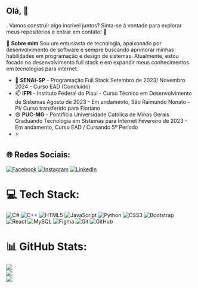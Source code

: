 ## Olá, 👋
. Vamos construir algo incrível juntos? Sinta-se à vontade para explorar meus repositórios e entrar em contato! 🚀 

🚀 **Sobre mim**
Sou um entusiasta de tecnologia, apaixonado por desenvolvimento de software e sempre buscando aprimorar minhas habilidades em programação e design de sistemas. Atualmente, estou focado no desenvolvimento full stack e em expandir meus conhecimentos em tecnologias para internet.

- 💬 **SENAI-SP** - Programação Full Stack
      Setembro de 2023/ Novembro 2024 - Curso EAD (Concluído)
- 📫 **IFPI** - Instituto Federal do Piauí - Curso Técnico em Desenvolvimento de Sistemas
      Agosto de 2023 - Em andamento, São Raimundo Nonato – PI/ Curso transferido para Floriano
- 😄 **PUC-MG** - Pontifícia Universidade Católica de Minas Gerais                  
      Graduando Tecnologia em Sistemas para Internet
      Fevereiro de 2023 - Em andamento, Curso EAD / Cursando 5º Período
- ⚡ 

## 🌐 Redes Sociais:
[![Facebook](https://img.shields.io/badge/Facebook-%231877F2.svg?logo=Facebook&logoColor=white)](https://facebook.com/https://www.facebook.com/celsothe/) [![Instagram](https://img.shields.io/badge/Instagram-%23E4405F.svg?logo=Instagram&logoColor=white)](https://instagram.com/https://www.instagram.com/celso.the/) [![LinkedIn](https://img.shields.io/badge/LinkedIn-%230077B5.svg?logo=linkedin&logoColor=white)](https://linkedin.com/in/https://www.linkedin.com/in/celsonunessoares/) 

# 💻 Tech Stack:
![C#](https://img.shields.io/badge/c%23-%23239120.svg?style=flat&logo=csharp&logoColor=white) ![C++](https://img.shields.io/badge/c++-%2300599C.svg?style=flat&logo=c%2B%2B&logoColor=white) ![HTML5](https://img.shields.io/badge/html5-%23E34F26.svg?style=flat&logo=html5&logoColor=white) ![JavaScript](https://img.shields.io/badge/javascript-%23323330.svg?style=flat&logo=javascript&logoColor=%23F7DF1E) ![Python](https://img.shields.io/badge/python-3670A0?style=flat&logo=python&logoColor=ffdd54) ![CSS3](https://img.shields.io/badge/css3-%231572B6.svg?style=flat&logo=css3&logoColor=white) ![Bootstrap](https://img.shields.io/badge/bootstrap-%238511FA.svg?style=flat&logo=bootstrap&logoColor=white) ![React](https://img.shields.io/badge/react-%2320232a.svg?style=flat&logo=react&logoColor=%2361DAFB) ![MySQL](https://img.shields.io/badge/mysql-4479A1.svg?style=flat&logo=mysql&logoColor=white) ![Figma](https://img.shields.io/badge/figma-%23F24E1E.svg?style=flat&logo=figma&logoColor=white) ![Git](https://img.shields.io/badge/git-%23F05033.svg?style=flat&logo=git&logoColor=white) ![GitHub](https://img.shields.io/badge/github-%23121011.svg?style=flat&logo=github&logoColor=white)
# 📊 GitHub Stats:
![](https://github-readme-stats.vercel.app/api?username=celsonunessoares&theme=github_dark&hide_border=false&include_all_commits=false&count_private=false)<br/>
![](https://github-readme-streak-stats.herokuapp.com/?user=celsonunessoares&theme=github_dark&hide_border=false)<br/>
![](https://github-readme-stats.vercel.app/api/top-langs/?username=celsonunessoares&theme=github_dark&hide_border=false&include_all_commits=false&count_private=false&layout=compact)


<!-- Proudly created with GPRM ( https://gprm.itsvg.in ) -->
